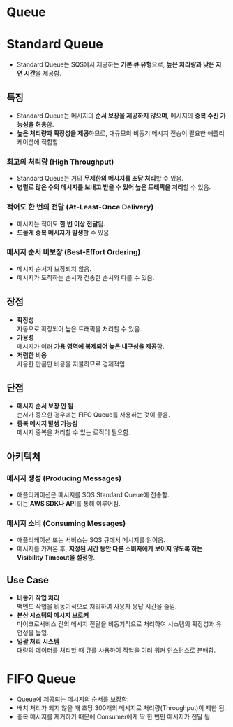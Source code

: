 # Queue

# Standard Queue

* Standard Queue는 SQS에서 제공하는 **기본 큐 유형**으로, **높은 처리량과 낮은 지연 시간**을 제공함.

## 특징

* Standard Queue는 메시지의 **순서 보장을 제공하지 않으며**, 메시지의 **중복 수신 가능성을 허용**함.
* **높은 처리량과 확장성을 제공**하므로, 대규모의 비동기 메시지 전송이 필요한 애플리케이션에 적합함.

### 최고의 처리량 (High Throughput)

* Standard Queue는 거의 **무제한의 메시지를 초당 처리**할 수 있음.
* **병렬로 많은 수의 메시지를 보내고 받을 수 있어 높은 트래픽을 처리**할 수 있음.

### 적어도 한 번의 전달 (At-Least-Once Delivery)

* 메시지는 적어도 **한 번 이상 전달**됨.
* **드물게 중복 메시지가 발생**할 수 있음.

### 메시지 순서 비보장 (Best-Effort Ordering)

* 메시지 순서가 보장되지 않음.
* 메시지가 도착하는 순서가 전송한 순서와 다를 수 있음.

## 장점
* **확장성**  
자동으로 확장되어 높은 트래픽을 처리할 수 있음.
* **가용성**  
메시지가 여러 **가용 영역에 복제되어 높은 내구성을 제공**함.
* **저렴한 비용**  
사용한 만큼만 비용을 지불하므로 경제적임.

## 단점
* **메시지 순서 보장 안 됨**  
순서가 중요한 경우에는 FIFO Queue를 사용하는 것이 좋음.
* **중복 메시지 발생 가능성**  
메시지 중복을 처리할 수 있는 로직이 필요함.

## 아키텍처

### 메시지 생성 (Producing Messages)

* 애플리케이션은 메시지를 SQS Standard Queue에 전송함.
* 이는 **AWS SDK나 API**를 통해 이루어짐.

### 메시지 소비 (Consuming Messages)

* 애플리케이션 또는 서비스는 SQS 큐에서 메시지를 읽어옴.
* 메시지를 가져온 후, **지정된 시간 동안 다른 소비자에게 보이지 않도록 하는 Visibility Timeout을 설정**함.

## Use Case

* **비동기 작업 처리**  
백엔드 작업을 비동기적으로 처리하여 사용자 응답 시간을 줄임.
* **분산 시스템의 메시지 브로커**  
마이크로서비스 간의 메시지 전달을 비동기적으로 처리하여 시스템의 확장성과 유연성을 높임.
* **일괄 처리 시스템**  
대량의 데이터를 처리할 때 큐를 사용하여 작업을 여러 워커 인스턴스로 분배함.

# FIFO Queue

* Queue에 제공되는 메시지의 순서를 보장함.
* 배치 처리가 되지 않을 때 초당 300개의 메시지로 처리량(Throughput)이 제한 됨.
* 중복 메시지를 제거하기 때문에 Consumer에게 딱 한 번만 메시지가 전달 됨.